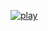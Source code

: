 [![play](https://img.shields.io/badge/play-Pony%20Express-green.svg)](https://makerslocal.github.io/LudumDare36/)

